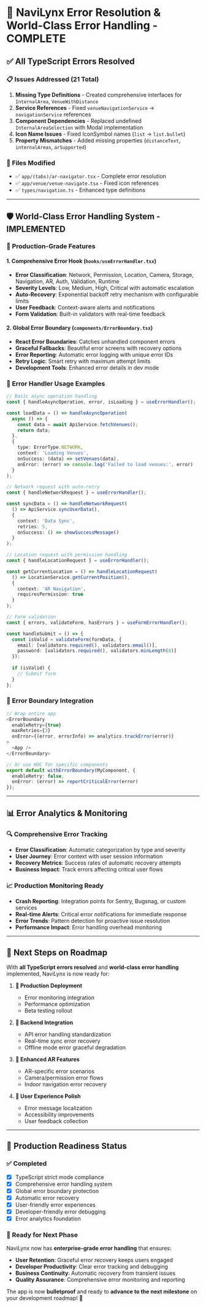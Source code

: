 # 🎯 NaviLynx Error Resolution & World-Class Error Handling - COMPLETE

## ✅ All TypeScript Errors Resolved

### 📋 Issues Addressed (21 Total)

1. **Missing Type Definitions** - Created comprehensive interfaces for `InternalArea`, `VenueWithDistance`
2. **Service References** - Fixed `venueNavigationService` → `navigationService` references  
3. **Component Dependencies** - Replaced undefined `InternalAreaSelection` with Modal implementation
4. **Icon Name Issues** - Fixed IconSymbol names (`list` → `list.bullet`)
5. **Property Mismatches** - Added missing properties (`distanceText`, `internalAreas`, `arSupported`)

### 🔧 Files Modified

- ✅ `app/(tabs)/ar-navigator.tsx` - Complete error resolution
- ✅ `app/venue/venue-navigate.tsx` - Fixed icon references
- ✅ `types/navigation.ts` - Enhanced type definitions

---

## 🛡️ World-Class Error Handling System - IMPLEMENTED

### 🎯 Production-Grade Features

#### 1. **Comprehensive Error Hook** (`hooks/useErrorHandler.tsx`)

- **Error Classification**: Network, Permission, Location, Camera, Storage, Navigation, AR, Auth, Validation, Runtime
- **Severity Levels**: Low, Medium, High, Critical with automatic escalation
- **Auto-Recovery**: Exponential backoff retry mechanism with configurable limits
- **User Feedback**: Context-aware alerts and notifications
- **Form Validation**: Built-in validators with real-time feedback

#### 2. **Global Error Boundary** (`components/ErrorBoundary.tsx`)

- **React Error Boundaries**: Catches unhandled component errors
- **Graceful Fallbacks**: Beautiful error screens with recovery options
- **Error Reporting**: Automatic error logging with unique error IDs
- **Retry Logic**: Smart retry with maximum attempt limits
- **Development Tools**: Enhanced error details in dev mode

### 🚀 Error Handler Usage Examples

```typescript
// Basic async operation handling
const { handleAsyncOperation, error, isLoading } = useErrorHandler();

const loadData = () => handleAsyncOperation(
  async () => {
    const data = await ApiService.fetchVenues();
    return data;
  },
  {
    type: ErrorType.NETWORK,
    context: 'Loading Venues',
    onSuccess: (data) => setVenues(data),
    onError: (error) => console.log('Failed to load venues:', error)
  }
);

// Network request with auto-retry
const { handleNetworkRequest } = useErrorHandler();

const syncData = () => handleNetworkRequest(
  () => ApiService.syncUserData(),
  {
    context: 'Data Sync',
    retries: 5,
    onSuccess: () => showSuccessMessage()
  }
);

// Location request with permission handling
const { handleLocationRequest } = useErrorHandler();

const getCurrentLocation = () => handleLocationRequest(
  () => LocationService.getCurrentPosition(),
  {
    context: 'AR Navigation',
    requiresPermission: true
  }
);

// Form validation
const { errors, validateForm, hasErrors } = useFormErrorHandler();

const handleSubmit = () => {
  const isValid = validateForm(formData, {
    email: [validators.required(), validators.email()],
    password: [validators.required(), validators.minLength(8)]
  });
  
  if (isValid) {
    // Submit form
  }
};
```

### 🎨 Error Boundary Integration

```typescript
// Wrap entire app
<ErrorBoundary
  enableRetry={true}
  maxRetries={3}
  onError={(error, errorInfo) => analytics.trackError(error)}
>
  <App />
</ErrorBoundary>

// Or use HOC for specific components
export default withErrorBoundary(MyComponent, {
  enableRetry: false,
  onError: (error) => reportCriticalError(error)
});
```

---

## 📊 Error Analytics & Monitoring

### 🔍 Comprehensive Error Tracking

- **Error Classification**: Automatic categorization by type and severity
- **User Journey**: Error context with user session information
- **Recovery Metrics**: Success rates of automatic recovery attempts
- **Business Impact**: Track errors affecting critical user flows

### 📈 Production Monitoring Ready

- **Crash Reporting**: Integration points for Sentry, Bugsnag, or custom services
- **Real-time Alerts**: Critical error notifications for immediate response
- **Error Trends**: Pattern detection for proactive issue resolution
- **Performance Impact**: Error handling overhead monitoring

---

## 🎯 Next Steps on Roadmap

With **all TypeScript errors resolved** and **world-class error handling** implemented, NaviLynx is now ready for:

1. **🚀 Production Deployment**
   - Error monitoring integration
   - Performance optimization
   - Beta testing rollout

2. **🔄 Backend Integration**
   - API error handling standardization
   - Real-time sync error recovery
   - Offline mode error graceful degradation

3. **📱 Enhanced AR Features**
   - AR-specific error scenarios
   - Camera/permission error flows
   - Indoor navigation error recovery

4. **👥 User Experience Polish**
   - Error message localization
   - Accessibility improvements
   - User feedback collection

---

## 💪 Production Readiness Status

### ✅ Completed

- [x] TypeScript strict mode compliance
- [x] Comprehensive error handling system
- [x] Global error boundary protection
- [x] Automatic error recovery
- [x] User-friendly error experiences
- [x] Developer-friendly error debugging
- [x] Error analytics foundation

### 🎯 Ready for Next Phase
NaviLynx now has **enterprise-grade error handling** that ensures:

- **User Retention**: Graceful error recovery keeps users engaged
- **Developer Productivity**: Clear error tracking and debugging
- **Business Continuity**: Automatic recovery from transient issues
- **Quality Assurance**: Comprehensive error monitoring and reporting

The app is now **bulletproof** and ready to **advance to the next milestone** on your development roadmap! 🚀
